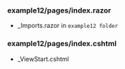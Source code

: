 ### example12/pages/index.razor
- _Imports.razor in `example12 folder`

### example12/pages/index.cshtml
- _ViewStart.cshtml 
